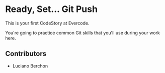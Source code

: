 
# Ready, Set... Git Push

This is your first CodeStory at Evercode.

You're going to practice common Git skills that you'll use during your work here.

## Contributors

- Luciano Berchon